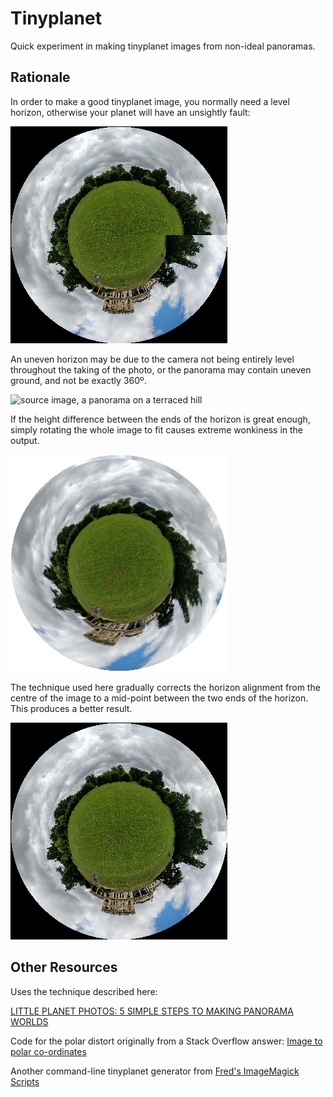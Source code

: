 # Tinyplanet

Quick experiment in making tinyplanet images from non-ideal panoramas.

## Rationale

In order to make a good tinyplanet image, you normally need a level horizon,
otherwise your planet will have an unsightly fault:

![tinyplanet with uncorrected horizon, showing a sudden jump where the two ends join](examples/planets/no-horizon-correction.png)

An uneven horizon may be due to the camera not being entirely level throughout the taking of the photo, or the panorama may contain uneven ground, and not be exactly 360º.

![source image, a panorama on a terraced hill](examples/panoramas/crooked-horizon.jpg)

If the height difference between the ends of the horizon is great enough, simply rotating the whole image
to fit causes extreme wonkiness in the output.

![tinyplanet with source image rotated to align the horizon, eliminating the sudden jump, but everything now bends clockwise](examples/planets/rotated.png)

The technique used here gradually corrects the horizon alignment from the centre of the image to a mid-point between the two ends of the horizon.  This produces a better result.

![tinyplanet with corrected horizon, eliminating the sudden jump](examples/planets/with-horizon-correction.png)


## Other Resources

Uses the technique described here:

[LITTLE PLANET PHOTOS: 5 SIMPLE STEPS TO MAKING PANORAMA WORLDS](https://www.photographymad.com/pages/view/little-planet-photos-5-simple-steps-to-making-panorama-worlds)

Code for the polar distort originally from a Stack Overflow answer: [Image to polar co-ordinates](https://stackoverflow.com/a/48053026/150882)

Another command-line tinyplanet generator from [Fred's ImageMagick Scripts](http://www.fmwconcepts.com/imagemagick/tinyplanet/index.php)
